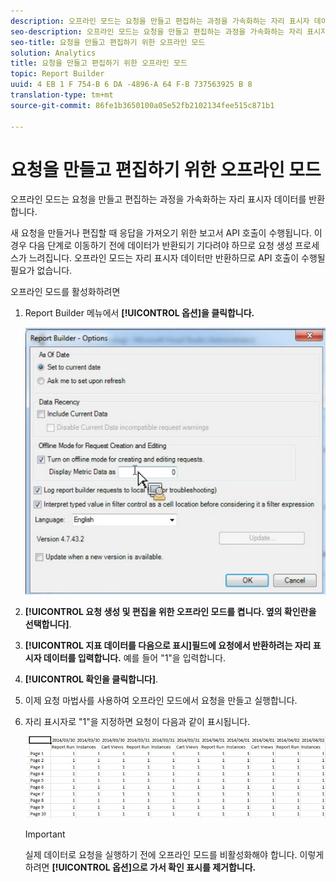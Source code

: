 ```yaml
---
description: 오프라인 모드는 요청을 만들고 편집하는 과정을 가속화하는 자리 표시자 데이터를 반환합니다.
seo-description: 오프라인 모드는 요청을 만들고 편집하는 과정을 가속화하는 자리 표시자 데이터를 반환합니다.
seo-title: 요청을 만들고 편집하기 위한 오프라인 모드
solution: Analytics
title: 요청을 만들고 편집하기 위한 오프라인 모드
topic: Report Builder
uuid: 4 EB 1 F 754-B 6 DA -4896-A 64 F-B 737563925 B 8
translation-type: tm+mt
source-git-commit: 86fe1b3650100a05e52fb2102134fee515c871b1

---
```



# 요청을 만들고 편집하기 위한 오프라인 모드

오프라인 모드는 요청을 만들고 편집하는 과정을 가속화하는 자리 표시자 데이터를 반환합니다.

새 요청을 만들거나 편집할 때 응답을 가져오기 위한 보고서 API 호출이 수행됩니다. 이 경우 다음 단계로 이동하기 전에 데이터가 반환되기 기다려야 하므로 요청 생성 프로세스가 느려집니다. 오프라인 모드는 자리 표시자 데이터만 반환하므로 API 호출이 수행될 필요가 없습니다.

오프라인 모드를 활성화하려면

1. Report Builder 메뉴에서 **[!UICONTROL 옵션]을 클릭합니다.**

   ![](assets/offline_mode.png)

1. **[!UICONTROL 요청 생성 및 편집을 위한 오프라인 모드를 켭니다. 옆의 확인란을 선택합니다]**.
1. **[!UICONTROL 지표 데이터를 다음으로 표시]필드에 요청에서 반환하려는 자리 표시자 데이터를 입력합니다.** 예를 들어 "1"을 입력합니다.
1. **[!UICONTROL 확인을 클릭합니다]**.
1. 이제 요청 마법사를 사용하여 오프라인 모드에서 요청을 만들고 실행합니다.
1. 자리 표시자로 "1"을 지정하면 요청이 다음과 같이 표시됩니다.

   ![](assets/offline_mode_example.png)

   >[!IMPORTANT]
   >
   >실제 데이터로 요청을 실행하기 전에 오프라인 모드를 비활성화해야 합니다. 이렇게 하려면 **[!UICONTROL 옵션]으로 가서 확인 표시를 제거합니다.**

